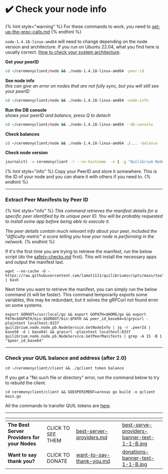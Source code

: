 # ✔️ Check your node info

{% hint style="warning" %}
For these commands to work, you need to  [set-up-the-grpc-calls.md](set-up-the-grpc-calls.md "mention")
{% endhint %}

`node-1.4.18-linux-amd64` will need to change depending on the node version and architecture. If you run on Ubuntu 22.04, what you find here is usually correct. [How to check your system architecture](https://lamat.gitbook.io/quilibrium-node-setup-guide/updating-your-node#check-your-system-architecture).

**Get your peerID**

```bash
cd ~/ceremonyclient/node && ./node-1.4.18-linux-amd64 -peer-id
```

**See node info** \
_this can give an error on nodes that are not fully sync, but you will still see your peerID_

```bash
cd ~/ceremonyclient/node && ./node-1.4.18-linux-amd64 -node-info
```

**Run the DB console**\
_shows your peerID and balance, press Q to detach_

```bash
cd ~/ceremonyclient/node && ./node-1.4.18-linux-amd64 --db-console
```

**Check balances**

```bash
cd ~/ceremonyclient/node && ./node-1.4.18-linux-amd64 ./... -balance
```

**Check node version**

```bash
journalctl -u ceremonyclient -r --no-hostname  -n 1 -g "Quilibrium Node" -o cat
```

{% hint style="info" %}
Copy your PeerID and store it somewhere. This is the ID of your node and you can share it with others if you need to.
{% endhint %}

***

### **Extract Peer Manifests by Peer ID**

{% hint style="info" %}
_This command retrieves the manifest details for a specific peer identified by its unique peer ID. You will be probably requested to install some app before being able to execute it._

_The peer details contain much relevant info about your peer, included the "difficulty metric" a score telling you how your node is performing in the network._
{% endhint %}

If it's the first time you are trying to retrieve the manifest, run the below script (do the [safety-checks.md](safety-checks.md "mention") first). This will install the necessary apps and output the manifest last.

```
wget --no-cache -O - https://raw.githubusercontent.com/lamat1111/quilibriumscripts/main/tools/qnode_peermanifest_checker.sh | bash
```

Next time you want to retrieve the manifest, you can simply run the below command (it will be faster). This command temporarily exports some variables, this may be redundant, but it solves the gRPCurl not found error on some systems.

```
export GOROOT=/usr/local/go && export GOPATH=$HOME/go && export PATH=$GOPATH/bin:$GOROOT/bin:$PATH && peer_id_base64=$(grpcurl -plaintext localhost:8337 quilibrium.node.node.pb.NodeService.GetNodeInfo | jq -r .peerId | base58 -d | base64) && grpcurl -plaintext localhost:8337 quilibrium.node.node.pb.NodeService.GetPeerManifests | grep -A 15 -B 1 "$peer_id_base64"
```

***

### Check your QUIL balance and address (after 2.0)

```
cd ~/ceremonyclient/client && ./qclient token balance
```

If you get a "No such file or directory" error, run the command below to try to rebuild the client.

```
cd ceremonyclient/client && GOEXPERIMENT=arenas go build -o qclient main.go
```

All the commands to transfer QUIL tokens are [here](https://github.com/lamat1111/Quilibrium-Node-Auto-Installer/blob/main/tokens-cli-commands.md).

***

<table data-card-size="large" data-column-title-hidden data-view="cards" data-full-width="false"><thead><tr><th></th><th></th><th data-hidden data-card-target data-type="content-ref"></th><th data-hidden></th><th data-hidden data-card-cover data-type="files"></th></tr></thead><tbody><tr><td><strong>The Best Server Providers for your Nodes</strong></td><td>CLICK TO SEE THEM</td><td><a href="best-server-providers.md">best-server-providers.md</a></td><td></td><td><a href=".gitbook/assets/best-serve-providers-banner-text-1-1-B.jpg">best-serve-providers-banner-text-1-1-B.jpg</a></td></tr><tr><td><strong>Want to say thank you?</strong></td><td>CLICK TO DONATE</td><td><a href="want-to-say-thank-you.md">want-to-say-thank-you.md</a></td><td></td><td><a href=".gitbook/assets/donations-banner-text-1-1-B.jpg">donations-banner-text-1-1-B.jpg</a></td></tr></tbody></table>

